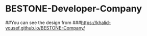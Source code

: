# BESTONE-Developer-Company

##You can see the design from 
###https://khalid-yousef.github.io/BESTONE-Company/
